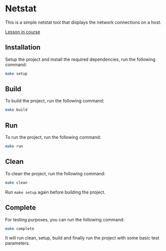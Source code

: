 # Netstat

This is a simple netstat tool that displays the network connections on a host.

[Lesson in course](https://codedeviate.github.io/aicollection/go-tools-netstat.html)

## Installation

Setup the project and install the required dependencies, run the following command:

```bash
make setup
```

## Build

To build the project, run the following command:

```bash
make build
```

## Run

To run the project, run the following command:

```bash
make run
```

## Clean

To clean the project, run the following command:

```bash
make clean
```

Run `make setup` again before building the project.

## Complete

For testing purposes, you can run the following command:

```bash
make complete
```

It will run clean, setup, build and finally run the project with some basic test parameters.
